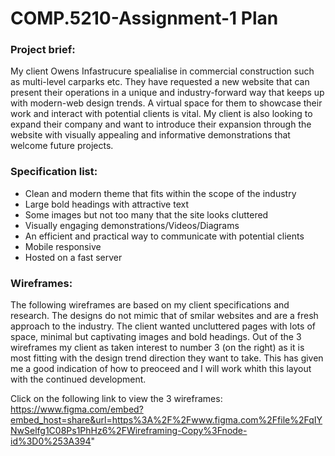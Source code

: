 # COMP.5210-Assignment-1 Plan

### Project brief:
My client Owens Infastrucure spealialise in commercial construction such as multi-level carparks etc. They have requested a new website that can present their operations in a unique and industry-forward way that keeps up with modern-web design trends. A virtual space for them to showcase their work and interact with potential clients is vital. My client is also looking to expand their company and want to introduce their expansion through the website with visually appealing and informative demonstrations that welcome future projects.
### Specification list:

+ Clean and modern theme that fits within the scope of the industry
+ Large bold headings with attractive text
+ Some images but not too many that the site looks cluttered
+ Visually engaging demonstrations/Videos/Diagrams
+ An efficient and practical way to communicate with potential clients
+ Mobile responsive
+ Hosted on a fast server

### Wireframes:

The following wireframes are based on my client specifications and research. The designs do not mimic that of smilar websites and are a fresh approach to the industry. The client wanted uncluttered pages with lots of space, minimal but captivating images and bold headings. Out of the 3 wireframes my client as taken interest to number 3 (on the right) as it is most fitting with the design trend direction they want to take. This has given me a good indication of how to preoceed and I will work whith this layout with the continued development.

Click on the following link to view the 3 wireframes:
https://www.figma.com/embed?embed_host=share&url=https%3A%2F%2Fwww.figma.com%2Ffile%2FqIYNwSelfg1C08Ps1PhHz6%2FWireframing-Copy%3Fnode-id%3D0%253A394"
